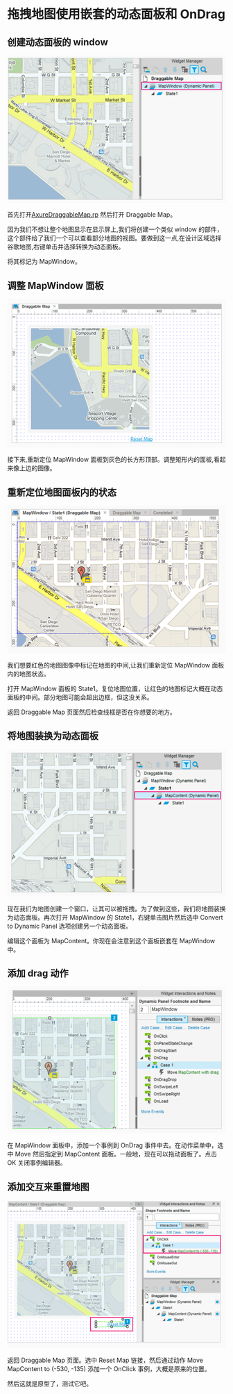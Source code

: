 # 拖拽地图使用嵌套的动态面板和 OnDrag 

## 创建动态面板的 window 

![image](images/draggablemap1.png)

首先打开[AxureDraggableMap.rp](/downloads/AxureDraggableMap.rp) 然后打开 Draggable Map。

因为我们不想让整个地图显示在显示屏上,我们将创建一个类似 window 的部件，这个部件给了我们一个可以查看部分地图的视图。要做到这一点,在设计区域选择谷歌地图,右键单击并选择转换为动态面板。

将其标记为 MapWindow。

## 调整 MapWindow 面板

![image](images/draggablemap2.png)

接下来,重新定位 MapWindow 面板到灰色的长方形顶部。调整矩形内的面板,看起来像上边的图像。

## 重新定位地图面板内的状态

![image](images/draggablemap3.png)

我们想要红色的地图图像中标记在地图的中间,让我们重新定位 MapWindow 面板内的地图状态。
 
打开 MapWindow 面板的 State1。复位地图位置，让红色的地图标记大概在动态面板的中间。部分地图可能会超出边框，但这没关系。

返回 Draggable Map 页面然后检查线框是否在你想要的地方。

## 将地图装换为动态面板

![image](images/draggablemap4.png)

现在我们为地图创建一个窗口，让其可以被拖拽。为了做到这些，我们将地图装换为动态面板。再次打开 MapWindow 的 State1，右键单击图片然后选中 Convert to Dynamic Panel 选项创建另一个动态面板。

编辑这个面板为 MapContent。你现在会注意到这个面板嵌套在 MapWindow 中。

## 添加 drag 动作

![image](images/draggablemap5.png)

在 MapWindow 面板中，添加一个事例到 OnDrag 事件中去。在动作菜单中，选中 Move 然后指定到 MapContent 面板。一般地，现在可以拖动面板了。点击 OK 关闭事例编辑器。

## 添加交互来重置地图

![image](images/draggablemap6.png)

返回 Draggable Map 页面。选中 Reset Map 链接，然后通过动作 Move MapContent to (-530, -135) 添加一个 OnClick 事例，大概是原来的位置。

然后这就是原型了，测试它吧。
